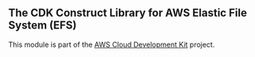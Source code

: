 ## The CDK Construct Library for AWS Elastic File System (EFS)
This module is part of the [AWS Cloud Development Kit](https://github.com/awslabs/aws-cdk) project.
